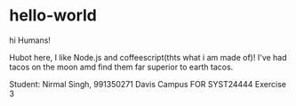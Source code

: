 # hello-world
hi Humans!

Hubot here, I like Node.js and coffeescript(thts what i am made of)!
I've had tacos on the moon amd find them far superior to earth tacos.

Student: Nirmal Singh, 991350271 Davis Campus FOR SYST24444 Exercise 3

